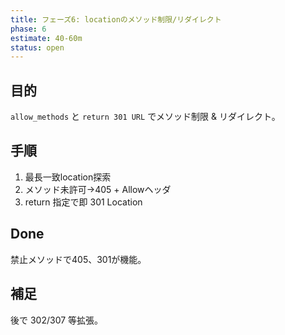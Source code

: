 ```yaml
---
title: フェーズ6: locationのメソッド制限/リダイレクト
phase: 6
estimate: 40-60m
status: open
---
```


## 目的
`allow_methods` と `return 301 URL` でメソッド制限 & リダイレクト。

## 手順
1. 最長一致location探索
2. メソッド未許可→405 + Allowヘッダ
3. return 指定で即 301 Location

## Done
禁止メソッドで405、301が機能。

## 補足
後で 302/307 等拡張。
